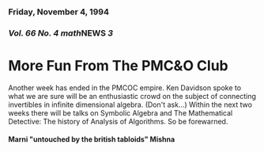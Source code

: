 ### Friday, November 4, 1994
### *Vol. 66 No. 4* *math***NEWS**  *3*
# More Fun From The PMC&O Club
Another week has ended in the PMCOC empire. Ken Davidson spoke to what we are sure will be an enthusiastic crowd on the subject of connecting invertibles in infinite dimensional algebra. (Don't ask...) Within the next two weeks there will be talks on Symbolic Algebra and The Mathematical Detective: The history of Analysis of Algorithms. So be forewarned.

#### Marni "untouched by the british tabloids" Mishna
